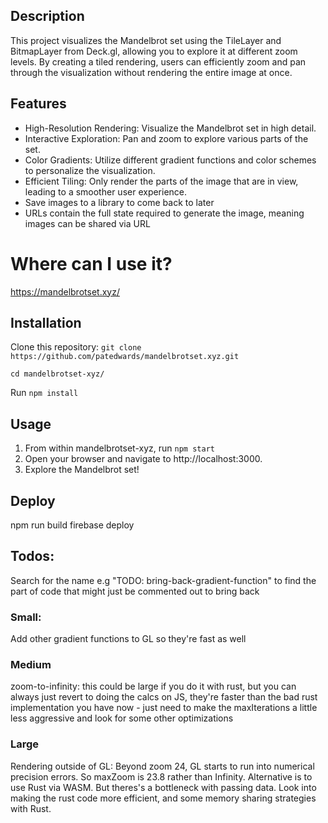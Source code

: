 ## Description

This project visualizes the Mandelbrot set using the TileLayer and BitmapLayer from Deck.gl, allowing you to explore it at different zoom levels. By creating a tiled rendering, users can efficiently zoom and pan through the visualization without rendering the entire image at once.

## Features

- High-Resolution Rendering: Visualize the Mandelbrot set in high detail.
- Interactive Exploration: Pan and zoom to explore various parts of the set.
- Color Gradients: Utilize different gradient functions and color schemes to personalize the visualization.
- Efficient Tiling: Only render the parts of the image that are in view, leading to a smoother user experience.
- Save images to a library to come back to later
- URLs contain the full state required to generate the image, meaning images can be shared via URL

# Where can I use it?

https://mandelbrotset.xyz/ 

## Installation

Clone this repository:
`git clone https://github.com/patedwards/mandelbrotset.xyz.git`

`cd mandelbrotset-xyz/` 

Run `npm install`

## Usage 

1. From within mandelbrotset-xyz, run `npm start`
2. Open your browser and navigate to http://localhost:3000.
3. Explore the Mandelbrot set!

## Deploy

npm run build
firebase deploy

## Todos:

Search for the name e.g "TODO: bring-back-gradient-function" to find the part of code that might just be commented out to bring back

### Small:

Add other gradient functions to GL so they're fast as well

### Medium

zoom-to-infinity: this could be large if you do it with rust, but you can always just revert to doing the calcs on JS, they're faster than the bad rust implementation you have now - just need to make the maxIterations a little less aggressive and look for some other optimizations


### Large

Rendering outside of GL: Beyond zoom 24, GL starts to run into numerical precision errors. So maxZoom is 23.8 rather than Infinity. Alternative is to use Rust via WASM. But theres's a bottleneck with passing data. Look into making the rust code more efficient, and some memory sharing strategies with Rust. 